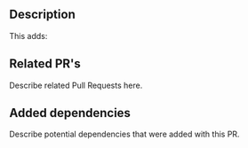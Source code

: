 ## Description
This adds:

## Related PR's
Describe related Pull Requests here.

## Added dependencies
Describe potential dependencies that were added with this PR.
